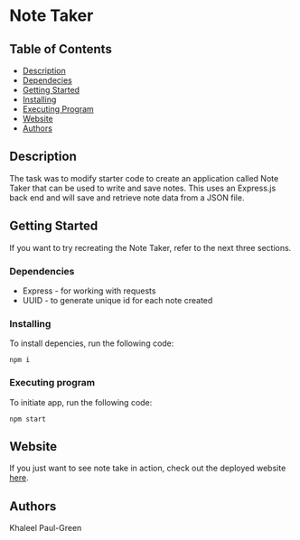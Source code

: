 # Note Taker

## Table of Contents

* [Description](#Description)
* [Dependecies](#Dependencies)
* [Getting Started](#Getting-Started)
* [Installing](#Installing)
* [Executing Program](#Executing-program)
* [Website](#Website)
* [Authors](#Authors)

## Description

The task was to modify starter code to create an application called Note Taker that can be used to write and save notes. This uses an Express.js back end and 
will save and retrieve note data from a JSON file.

## Getting Started

If you want to try recreating the Note Taker, refer to the next three sections.

### Dependencies

* Express - for working with requests
* UUID - to generate unique id for each note created

### Installing

To install depencies, run the following code:
```
npm i 
```

### Executing program

To initiate app, run the following code:
```
npm start
```

## Website

If you just want to see note take in action, check out the deployed website [here](https://youtu.be/uBVId_s-kL0).

## Authors

Khaleel Paul-Green
